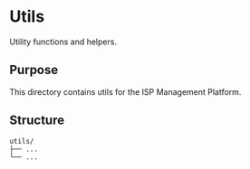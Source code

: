 # Utils

Utility functions and helpers.

## Purpose

This directory contains utils for the ISP Management Platform.

## Structure

```
utils/
├── ...
└── ...
```
